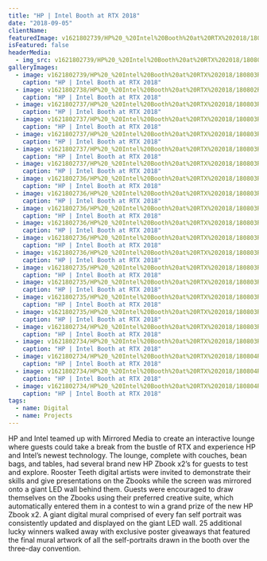 ```yaml
---
title: "HP | Intel Booth at RTX 2018"
date: "2018-09-05"
clientName: 
featuredImage: v1621802739/HP%20_%20Intel%20Booth%20at%20RTX%202018/180803RTX-2249_brqued.jpg
isFeatured: false
headerMedia:
  - img_src: v1621802739/HP%20_%20Intel%20Booth%20at%20RTX%202018/180803RTX-2249_brqued.jpg
galleryImages:
  - image: v1621802739/HP%20_%20Intel%20Booth%20at%20RTX%202018/180803RTX-2235_crmo8u.jpg
    caption: "HP | Intel Booth at RTX 2018"
  - image: v1621802738/HP%20_%20Intel%20Booth%20at%20RTX%202018/180802RTX_SETUP-0781_msw8o9.jpg
    caption: "HP | Intel Booth at RTX 2018"
  - image: v1621802737/HP%20_%20Intel%20Booth%20at%20RTX%202018/180803RTX-2246_noqqp4.jpg
    caption: "HP | Intel Booth at RTX 2018"
  - image: v1621802737/HP%20_%20Intel%20Booth%20at%20RTX%202018/180803RTX-2252_lz05ay.jpg
    caption: "HP | Intel Booth at RTX 2018"
  - image: v1621802737/HP%20_%20Intel%20Booth%20at%20RTX%202018/180803RTX-2272_rbz57v.jpg
    caption: "HP | Intel Booth at RTX 2018"
  - image: v1621802737/HP%20_%20Intel%20Booth%20at%20RTX%202018/180803RTX-2587_jex7gj.jpg
    caption: "HP | Intel Booth at RTX 2018"
  - image: v1621802737/HP%20_%20Intel%20Booth%20at%20RTX%202018/180803RTX-2352_qla3sj.jpg
    caption: "HP | Intel Booth at RTX 2018"
  - image: v1621802736/HP%20_%20Intel%20Booth%20at%20RTX%202018/180803RTX-2672_omacx7.jpg
    caption: "HP | Intel Booth at RTX 2018"
  - image: v1621802736/HP%20_%20Intel%20Booth%20at%20RTX%202018/180803RTX-3029_ug7fed.jpg
    caption: "HP | Intel Booth at RTX 2018"
  - image: v1621802736/HP%20_%20Intel%20Booth%20at%20RTX%202018/180803RTX-2685_ijtu06.jpg
    caption: "HP | Intel Booth at RTX 2018"
  - image: v1621802736/HP%20_%20Intel%20Booth%20at%20RTX%202018/180803RTX-2714_hvkdpk.jpg
    caption: "HP | Intel Booth at RTX 2018"
  - image: v1621802736/HP%20_%20Intel%20Booth%20at%20RTX%202018/180803RTX-2689_bfimp2.jpg
    caption: "HP | Intel Booth at RTX 2018"
  - image: v1621802736/HP%20_%20Intel%20Booth%20at%20RTX%202018/180803RTX-3038_bq9zxn.jpg
    caption: "HP | Intel Booth at RTX 2018"
  - image: v1621802735/HP%20_%20Intel%20Booth%20at%20RTX%202018/180803RTX-3167_kzcj5m.jpg
    caption: "HP | Intel Booth at RTX 2018"
  - image: v1621802735/HP%20_%20Intel%20Booth%20at%20RTX%202018/180803RTX_HP-2685_lhle27.jpg
    caption: "HP | Intel Booth at RTX 2018"
  - image: v1621802735/HP%20_%20Intel%20Booth%20at%20RTX%202018/180803RTX_HP-2677_woofqf.jpg
    caption: "HP | Intel Booth at RTX 2018"
  - image: v1621802735/HP%20_%20Intel%20Booth%20at%20RTX%202018/180803RTX-3157_dhqx0o.jpg
    caption: "HP | Intel Booth at RTX 2018"
  - image: v1621802734/HP%20_%20Intel%20Booth%20at%20RTX%202018/180803RTX-3347_gojavt.jpg
    caption: "HP | Intel Booth at RTX 2018"
  - image: v1621802734/HP%20_%20Intel%20Booth%20at%20RTX%202018/180803RTX_HP-2730_hkrqcu.jpg
    caption: "HP | Intel Booth at RTX 2018"
  - image: v1621802734/HP%20_%20Intel%20Booth%20at%20RTX%202018/180804RTX-6371_mdnk01.jpg
    caption: "HP | Intel Booth at RTX 2018"
  - image: v1621802734/HP%20_%20Intel%20Booth%20at%20RTX%202018/180804RTX-6384_adqnjs.jpg
    caption: "HP | Intel Booth at RTX 2018"
  - image: v1621802734/HP%20_%20Intel%20Booth%20at%20RTX%202018/180804RTX-6410_ouov0h.jpg
    caption: "HP | Intel Booth at RTX 2018"
tags:
  - name: Digital
  - name: Projects
---
```


HP and Intel teamed up with Mirrored Media to create an interactive lounge where guests could take a break from the bustle of RTX and experience HP and Intel’s newest technology. The lounge, complete with couches, bean bags, and tables, had several brand new HP Zbook x2’s for guests to test and explore. Rooster Teeth digital artists were invited to demonstrate their skills and give presentations on the Zbooks while the screen was mirrored onto a giant LED wall behind them. Guests were encouraged to draw themselves on the Zbooks using their preferred creative suite, which automatically entered them in a contest to win a grand prize of the new HP Zbook x2. A giant digital mural comprised of every fan self portrait was consistently updated and displayed on the giant LED wall. 25 additional lucky winners walked away with exclusive poster giveaways that featured the final mural artwork of all the self-portraits drawn in the booth over the three-day convention.